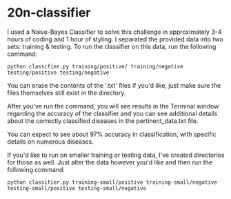 # 20n-classifier

I used a Naive-Bayes Classifier to solve this challenge in approximately 3-4 hours of coding and 1 hour of styling. I separated the provided data into two sets: training & testing. To run the classifier on this data, run the following command:

```
python classifier.py training/positive/ training/negative testing/positive testing/negative
```
You can erase the contents of the '.txt' files if you'd like, just make sure the files themselves still exist in the directory.

After you've run the command, you will see results in the Terminal window regarding the accuracy of the classifier and you can see additional details about the correctly classified diseases in the pertinent_data.txt file. 

You can expect to see about 97% accuracy in classification, with specific details on numerous diseases. 

If you'd like to run on smaller training or testing data, I've created directories for those as well. Just alter the data however you'd like and then run the following command: 

```
python classifier.py training-small/positive training-small/negative testing-small/positive testing-small/negative
```